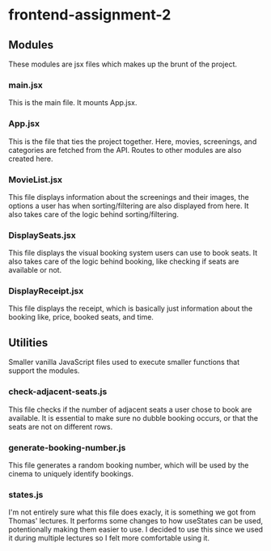 # frontend-assignment-2

## Modules
These modules are jsx files which makes up the brunt of the project.
### main.jsx
This is the main file. It mounts App.jsx.
### App.jsx
This is the file that ties the project together. Here, movies, screenings, and categories are fetched from the API.
Routes to other modules are also created here.
### MovieList.jsx
This file displays information about the screenings and their images, the options a user has when sorting/filtering are also displayed from here.
It also takes care of the logic behind sorting/filtering.
### DisplaySeats.jsx
This file displays the visual booking system users can use to book seats. It also takes care of the logic behind booking, like checking if seats are available or not.
### DisplayReceipt.jsx
This file displays the receipt, which is basically just information about the booking like, price, booked seats, and time.
## Utilities
Smaller vanilla JavaScript files used to execute smaller functions that support the modules.
### check-adjacent-seats.js
This file checks if the number of adjacent seats a user chose to book are available. It is essential to make sure no dubble booking occurs,
or that the seats are not on different rows.
### generate-booking-number.js
This file generates a random booking number, which will be used by the cinema to uniquely identify bookings.
### states.js
I'm not entirely sure what this file does exacly, it is something we got from Thomas' lectures.
It performs some changes to how useStates can be used, potentionally making them easier to use.
I decided to use this since we used it during multiple lectures so I felt more comfortable using it.
